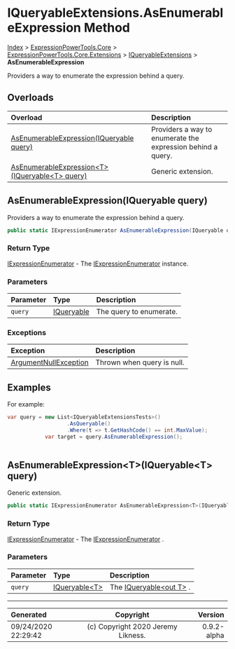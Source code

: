 ﻿# IQueryableExtensions.AsEnumerableExpression Method

[Index](../index.md) > [ExpressionPowerTools.Core](ExpressionPowerTools.Core.a.md) > [ExpressionPowerTools.Core.Extensions](ExpressionPowerTools.Core.Extensions.n.md) > [IQueryableExtensions](ExpressionPowerTools.Core.Extensions.IQueryableExtensions.cs.md) > **AsEnumerableExpression**

Providers a way to enumerate the expression behind a query.

## Overloads

| Overload | Description |
| :-- | :-- |
| [AsEnumerableExpression(IQueryable query)](#asenumerableexpressioniqueryable-query) | Providers a way to enumerate the expression behind a query. |
| [AsEnumerableExpression&lt;T>(IQueryable&lt;T> query)](#asenumerableexpressiontiqueryablet-query) | Generic extension. |
## AsEnumerableExpression(IQueryable query)

Providers a way to enumerate the expression behind a query.

```csharp
public static IExpressionEnumerator AsEnumerableExpression(IQueryable query)
```

### Return Type

 [IExpressionEnumerator](ExpressionPowerTools.Core.Signatures.IExpressionEnumerator.i.md)  - The [IExpressionEnumerator](ExpressionPowerTools.Core.Signatures.IExpressionEnumerator.i.md) instance.

### Parameters

| Parameter | Type | Description |
| :-- | :-- | :-- |
| `query` | [IQueryable](https://docs.microsoft.com/dotnet/api/system.linq.iqueryable) | The query to enumerate. |

### Exceptions

| Exception | Description |
| :-- | :-- |
| [ArgumentNullException](https://docs.microsoft.com/dotnet/api/system.argumentnullexception) | Thrown when query is null. |

## Examples

For example:

```csharp
var query = new List<IQueryableExtensionsTests>()
                   .AsQueryable()
                   .Where(t => t.GetHashCode() == int.MaxValue);
            var target = query.AsEnumerableExpression();
            
```

## AsEnumerableExpression&lt;T>(IQueryable&lt;T> query)

Generic extension.

```csharp
public static IExpressionEnumerator AsEnumerableExpression<T>(IQueryable<T> query)
```

### Return Type

 [IExpressionEnumerator](ExpressionPowerTools.Core.Signatures.IExpressionEnumerator.i.md)  - The [IExpressionEnumerator](ExpressionPowerTools.Core.Signatures.IExpressionEnumerator.i.md) .

### Parameters

| Parameter | Type | Description |
| :-- | :-- | :-- |
| `query` | [IQueryable&lt;T>](https://docs.microsoft.com/dotnet/api/system.linq.iqueryable-1) | The [IQueryable&lt;out T>](https://docs.microsoft.com/dotnet/api/system.linq.iqueryable-1) . |



---

| Generated | Copyright | Version |
| :-- | :-: | --: |
| 09/24/2020 22:29:42 | (c) Copyright 2020 Jeremy Likness. | 0.9.2-alpha |
